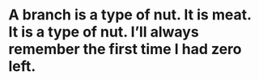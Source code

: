 # A branch is a type of nut. It is meat. It is a type of nut. I’ll always remember the first time I had zero left.
